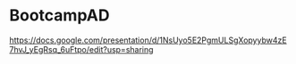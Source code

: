 # BootcampAD

https://docs.google.com/presentation/d/1NsUyo5E2PgmULSgXopyybw4zE7hvJ_yEgRsq_6uFtpo/edit?usp=sharing

